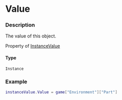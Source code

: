 # Value

### Description

The value of this object.

Property of [InstanceValue](/classes/InstanceValue/)

#### Type

`Instance`

### Example

```lua
instanceValue.Value = game["Environment"]["Part"]
```
